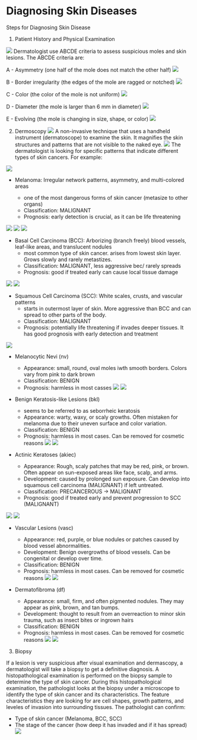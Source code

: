 # Diagnosing Skin Diseases

Steps for Diagnosing Skin Disease


1. Patient History and Physical Examination


![](ui/abcde.jpeg)
Dermatologist use ABCDE criteria to assess suspicious moles and skin lesions. The ABCDE criteria are:

A - Asymmetry (one half of the mole does not match the other half)
![](ui/assymetry.jpeg)

B - Border irregularity (the edges of the mole are ragged or notched)
![](ui/border.jpeg)

C - Color (the color of the mole is not uniform)
![](ui/color.jpeg)

D - Diameter (the mole is larger than 6 mm in diameter)
![](ui/diameter.jpeg)

E - Evolving (the mole is changing in size, shape, or color)
![](ui/evolving.jpeg)


2. Dermoscopy
![](ui/dermoscopy.png)
A non-invasive technique that uses a handheld instrument (dermatoscope) to examine the skin. It magnifies the skin structures and patterns that are not visible to the naked eye.
![](ui/dermascopy_example.jpeg)
The dermatologist is looking for specific patterns that indicate different types of skin cancers. For example:

![](ui/var_skin_cancers.jpeg)


- Melanoma: Irregular network patterns, asymmetry, and multi-colored areas

    - one of the most dangerous forms of skin cancer (metasize to other organs)
    - Classification: MALIGNANT
    - Prognosis: early detection is crucial, as it can be life threatening

![](ui/melanoma.jpeg)
![](ui/melanoma3.png)
![](ui/melanoma4.jpeg)

- Basal Cell Carcinoma (BCC): Arborizing (branch freely) blood vessels, leaf-like areas, and translucent nodules
    - most common type of skin cancer. arises from lowest skin layer. Grows slowly and rarely metastizes.
    - Classification: MALIGNANT, less aggressive bec/ rarely spreads
    - Prognosis: good if treated early can cause local tissue damage

![](ui/basalcellcarcinoma.jpeg)
![](ui/bcc4.png)

- Squamous Cell Carcinoma (SCC): White scales, crusts, and vascular patterns
    - starts in outermost layer of skin. More aggressive than BCC and can spread to other parts of the body.
    - Classification: MALIGNANT
    - Prognosis: potentially life threatening if invades deeper tissues. It has good prognosis with early detection and treatment

![](ui/scc.jpeg)

- Melanocytic Nevi (nv)
    - Appearance: small, round, oval moles iwth smooth borders. Colors vary from pink to dark brown
    - Classification: BENIGN
    - Prognosis: harmless in most casses
![](ui/nv.jpeg)
![](ui/nv2.jpeg)


- Benign Keratosis-like Lesions (bkl)
    - seems to be referred to as seborrheic keratosis
    - Appearance: warty, waxy, or scaly growths. Often mistaken for melanoma due to their uneven surface and color variation.
    - Classification: BENIGN
    - Prognosis: harmless in most cases. Can be removed for cosmetic reasons
![](ui/bkl.jpeg)
![](ui/bkl2.jpeg)


- Actinic Keratoses (akiec)
    - Appearance: Rough, scaly patches that may be red, pink, or brown. Often appear on sun-exposed areas like face, scalp, and arms.
    - Development: caused by prolonged sun exposure. Can develop into squamous cell carcinoma (MALIGNANT) if left untreated.
    - Classification: PRECANCEROUS -> MALIGNANT
    - Prognosis: good if treated early and prevent progression to SCC (MALIGNANT)

![](ui/akiec2.jpeg)
![](ui/akiec3.jpeg)


- Vascular Lesions (vasc)
    - Appearance: red, purple, or blue nodules or patches caused by blood vessel abnormalities.
    - Development: Benign overgrowths of blood vessels. Can be congenital or develop over time.
    - Classification: BENIGN
    - Prognosis: harmless in most cases. Can be removed for cosmetic reasons
![](ui/vasc.jpeg)
![](ui/vasc2.jpeg)

- Dermatofibroma (df)
    - Appearance: small, firm, and often pigmented nodules. They may appear as pink, brown, and tan bumps.
    - Development: thought to result from an overreaction to minor skin trauma, such as insect bites or ingrown hairs
    - Classification: BENIGN
    - Prognosis: harmless in most cases. Can be removed for cosmetic reasons
![](ui/df.png)
![](ui/df2.jpeg)

3. Biopsy

If a lesion is very suspicious after visual examination and dermascopy, a dermatologist will take a biopsy to get a definitive diagnosis. A histopathological examination is performed on the biopsy sample to determine the type of skin cancer. During this histopathological examination, the pathologist looks at the biopsy under a microscope to identify the type of skin cancer and its characteristics. The feature characteristics they are looking for are cell shapes, growth patterns, and leveles of invasion into surrounding tissues. The pathologist can confirm:
- Type of skin cancer (Melanoma, BCC, SCC)
- The stage of the cancer (how deep it has invaded and if it has spread)
![](ui/histo_path.png)